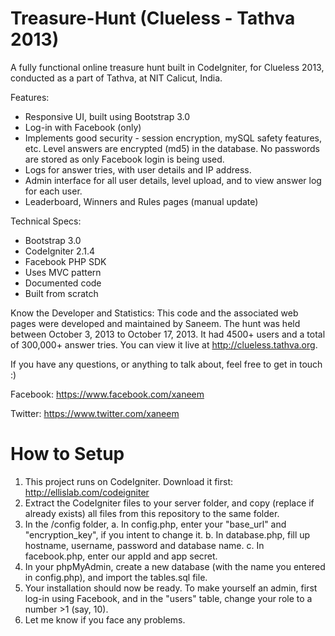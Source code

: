 Treasure-Hunt (Clueless - Tathva 2013)
======================================

A fully functional online treasure hunt built in CodeIgniter, for Clueless 2013, conducted as a part of Tathva, at NIT Calicut, India.

Features:
* Responsive UI, built using Bootstrap 3.0
* Log-in with Facebook (only)
* Implements good security - session encryption, mySQL safety features, etc. Level answers are encrypted (md5) in the database. No passwords are stored as only Facebook login is being used.
* Logs for answer tries, with user details and IP address.
* Admin interface for all user details, level upload, and to view answer log for each user.
* Leaderboard, Winners and Rules pages (manual update)

Technical Specs:
* Bootstrap 3.0
* CodeIgniter 2.1.4
* Facebook PHP SDK
* Uses MVC pattern
* Documented code
* Built from scratch

Know the Developer and Statistics:
This code and the associated web pages were developed and maintained by Saneem. The hunt was held between October 3, 2013 to October 17, 2013. It had 4500+ users and a total of 300,000+ answer tries. You can view it live at http://clueless.tathva.org.

If you have any questions, or anything to talk about, feel free to get in touch :)

Facebook: https://www.facebook.com/xaneem

Twitter: https://www.twitter.com/xaneem

How to Setup
============
1. This project runs on CodeIgniter. Download it first: http://ellislab.com/codeigniter
2. Extract the CodeIgniter files to your server folder, and copy (replace if already exists) all files from this repository to the same folder.
3. In the /config folder,
	a. In config.php, enter your "base_url" and "encryption_key", if you intent to change it.
	b. In database.php, fill up hostname, username, password and database name.
	c. In facebook.php, enter our appId and app secret.
4. In your phpMyAdmin, create a new database (with the name you entered in config.php), and import the tables.sql file.
5. Your installation should now be ready. To make yourself an admin, first log-in using Facebook, and in the "users" table, change your role to a number >1 (say, 10).
6. Let me know if you face any problems.